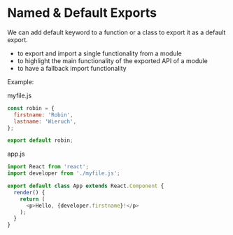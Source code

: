 # Named & Default Exports

We can add default keyword to a function or a class to export it as a default export. 

- to export and import a single functionality from a module
- to highlight the main functionality of the exported API of a module
- to have a fallback import functionality

Example:

myfile.js

```js
const robin = {
  firstname: 'Robin',
  lastname: 'Wieruch',
};

export default robin;
```

app.js

```js
import React from 'react';
import developer from './myfile.js';

export default class App extends React.Component {
  render() {
    return (
      <p>Hello, {developer.firstname}!</p>
    );
  }
}
```

